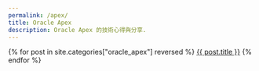 ```yaml
---
permalink: /apex/
title: Oracle Apex 
description: Oracle Apex 的技術心得與分享.
---
```


{% for post in site.categories["oracle_apex"] reversed %}
<a href="{{ post.url }}">{{ post.title }}</a>
{% endfor %}